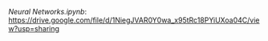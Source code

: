 _Neural Networks.ipynb_: https://drive.google.com/file/d/1NiegJVAR0Y0wa_x95tRc18PYiUXoa04C/view?usp=sharing
